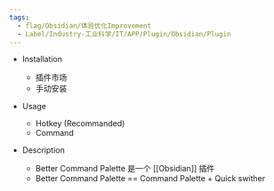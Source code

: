 ```yaml
---
tags:
  - flag/Obsidian/体验优化Improvement
  - Label/Industry-工业科学/IT/APP/Plugin/Obsidian/Plugin
---
```


- Installation
    - 插件市场
    - 手动安装

- Usage
    - Hotkey (Recommanded)
    - Command

- Description
    - Better Command Palette 是一个 [[Obsidian]] 插件
    - Better Command Palette == Command Palette + Quick swither
